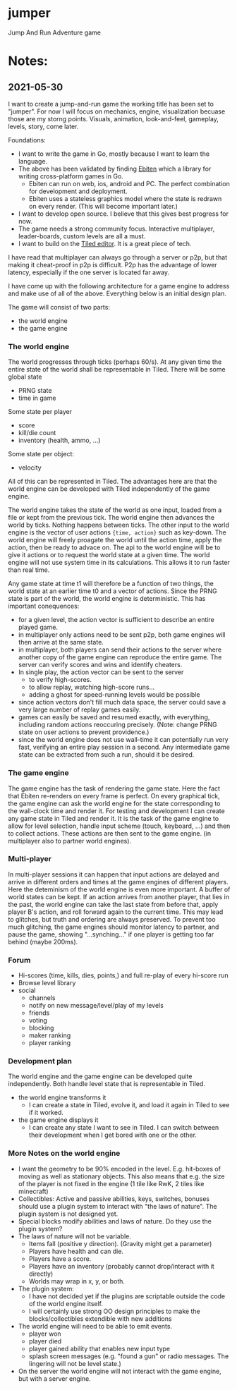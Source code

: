 # jumper
Jump And Run Adventure game


# Notes:

## 2021-05-30

I want to create a jump-and-run game the working title has been set to "jumper".
For now I will focus on mechanics, engine, visualization becuase those are my storng points.
Visuals, animation, look-and-feel, gameplay, levels, story, come later.

Foundations:
- I want to write the game in Go, mostly because I want to learn the language.
- The above has been validated by finding [Ebiten](https://ebiten.org) which
    a library for writing cross-platform games in Go. 
    - Ebiten can run on web, ios, android and PC. The perfect combination for
      development and deployment.
    - Ebiten uses a stateless graphics model where the state is redrawn on 
      every render.
      (This will become important later.)
- I want to develop open source. I believe that this gives best progress for 
    now. 
- The game needs a strong community focus. Interactive multiplayer, leader-boards,
    custom levels are all a must.
- I want to build on the [Tiled editor](https://mapeditor.org). It is a great
    piece of tech.
  
I have read that multiplayer can always go through a server or p2p, but that
making it cheat-proof in p2p is difficult. P2p has the advantage of lower
latency, especially if the one server is located far away.

I have come up with the following architecture for a game engine to address and
make use of all of the above. Everything below is an initial design plan.

The game will consist of two parts:

- the world engine
- the game engine

### The world engine

The world progresses through ticks (perhaps 60/s). At any given time the entire
state of the world shall be representable in Tiled. There will be some global 
state
- PRNG state
- time in game

Some state per player
- score
- kill/die count
- inventory (health, ammo, ...)

Some state per object:
- velocity

All of this can be represented in Tiled. The advantages here are that the 
world engine can be developed with Tiled independently of the game engine.

The world engine takes the state of the world as one input, loaded from a file
or kept from the previous tick. The world engine then advances the world by
ticks. Nothing happens between ticks. The other input to the world engine is 
the vector of user actions `{time, action}` such as key-down. The world engine
will freely proagate the world until the action time, apply the action, then
be ready to advace on. The api to the world engine will be to give it actions
or to request the world state at a given time. The world engine will not use
system time in its calculations. This allows it to run faster than real time.

Any game state at time t1 will therefore be a function of two things, the world
state at an earlier time t0 and a vector of actions. Since the PRNG state is 
part of the world, the world engine is deterministic. This has important
conequences:
- for a given level, the action vector is sufficient to describe an entire 
played game.
- in multiplayer only actions need to be sent p2p, both game engines will then
 arrive at the same state.
- in multiplayer, both players can send their actions to the server where 
  another copy of the game engine can reproduce the entire game. The server
can verify scores and wins and identify cheaters.
- In single play, the action vector can be sent to the server 
  - to verify high-scores.
  - to allow replay, watching high-score runs...
  - adding a ghost for speed-running levels would be possible
- since action vectors don't fill much data space, the server could save a 
  very large number of replay games easily.
- games can easily be saved and resumed exactly, with everything, including
    random actions reoccuring precisely. (Note: change PRNG state on user
  actions to prevent providence.)
- since the world engine does not use wall-time it can potentially run very 
    fast, verifying an entire play session in a second. Any intermediate game
  state can be extracted from such a run, should it be desired.

### The game engine
The game engine has the task of rendering the game state. Here the fact that 
Ebiten re-renders on every frame is perfect. On every graphical tick, the 
game engine can ask the world engine for the state corresponding to the
wall-clock time and render it. For testing and development I can create any 
game state in Tiled and render it. It is the task of the game engine to 
allow for level selection, handle input scheme (touch, keyboard, ...) and
then to collect actions. These actions are then sent to the game engine.
(in multiplayer also to partner world engines). 

### Multi-player
In multi-player sessions it can happen that input actions are delayed and 
arrive in different orders and times at the game engines of different players.
Here the deteminism of the world engine is even more important. A buffer of
world states can be kept. If an action arrives from another player, that lies 
in the past, the world engine can take the last state from before that, apply
player B's action, and roll forward again to the current time. This may lead
to glitches, but truth and ordering are always preserved. To prevent too 
much glitching, the game engines should monitor latency to partner, and 
pause the game, showing "...synching..." if one player is getting too far 
behind (maybe 200ms). 

### Forum
- Hi-scores (time, kills, dies, points,) and full re-play of every hi-score run
- Browse level library
- social
    - channels
    - notify on new message/level/play of my levels
    - friends
    - voting
    - blocking
    - maker ranking
    - player ranking

### Development plan
The world engine and the game engine can be developed quite independently.
Both handle level state that is representable in Tiled.
- the world engine transforms it
  - I can create a state in Tiled, evolve it, and load it again in Tiled to
    see if it worked.
- the game engine displays it
    - I can create any state I want to see in Tiled.
I can switch between their development when I get bored with one or the other.

### More Notes on the world engine
- I want the geometry to be 90% encoded in the level. E.g. hit-boxes of moving
as well as stationary objects. This also means that e.g. the size of the player
  is not fixed in the engine (1 tile like RwK, 2 tiles like minecraft)
- Collectibles: Active and passive abilities, keys, switches, bonuses should use a plugin
 system to interact with "the laws of nature". The plugin system is not designed yet.
- Special blocks modify abilities and laws of nature. Do they use the plugin system?
- The laws of nature will not be variable.
  - Items fall (positive y direction). (Gravity might get a parameter)
  - Players have health and can die.
  - Players have a score.
  - Players have an inventory (probably cannot drop/interact with it directly)
  - Worlds may wrap in x, y, or both.
- The plugin system:
    - I have not decided yet if the plugins are scriptable outside the 
    code of the world engine itself.
    - I will certainly use strong OO design principles to make the 
      blocks/collectibles extendible with new additions
- The world engine will need to be able to emit events.
    - player won
    - player died
    - player gained ability that enables new input type
    - splash screen messages (e.g. "found a gun" or radio messages. The lingering will not be level state.)
- On the server the world engine will not interact with the game engine, but
with a server engine.
